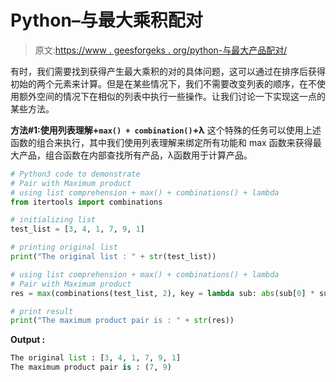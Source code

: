 # Python–与最大乘积配对

> 原文:[https://www . geesforgeks . org/python-与最大产品配对/](https://www.geeksforgeeks.org/python-pair-with-maximum-product/)

有时，我们需要找到获得产生最大乘积的对的具体问题，这可以通过在排序后获得初始的两个元素来计算。但是在某些情况下，我们不需要改变列表的顺序，在不使用额外空间的情况下在相似的列表中执行一些操作。让我们讨论一下实现这一点的某些方法。

**方法#1:使用列表理解+`max() + combination()`+λ**
这个特殊的任务可以使用上述函数的组合来执行，其中我们使用列表理解来绑定所有功能和 max 函数来获得最大产品，组合函数在内部查找所有产品，λ函数用于计算产品。

```py
# Python3 code to demonstrate
# Pair with Maximum product
# using list comprehension + max() + combinations() + lambda
from itertools import combinations

# initializing list
test_list = [3, 4, 1, 7, 9, 1]

# printing original list
print("The original list : " + str(test_list))

# using list comprehension + max() + combinations() + lambda
# Pair with Maximum product
res = max(combinations(test_list, 2), key = lambda sub: abs(sub[0] * sub[1]))

# print result
print("The maximum product pair is : " + str(res))
```

**Output :**

```py
The original list : [3, 4, 1, 7, 9, 1]
The maximum product pair is : (7, 9)

```